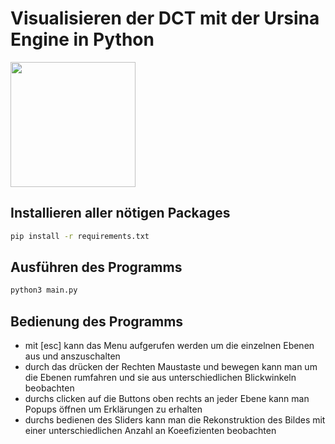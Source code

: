 # Visualisieren der DCT mit der Ursina Engine in Python #

<img src="https://github.com/osoth/MMT/assets/115990442/bdf476db-be0f-4fbc-81e0-0d4878a3aa67" width="200" height="200" />

## Installieren aller nötigen Packages ##
```bash
pip install -r requirements.txt
```

## Ausführen des Programms ##

```bash
python3 main.py
```

## Bedienung des Programms ##

- mit [esc] kann das Menu aufgerufen werden um die einzelnen Ebenen aus und anszuschalten
- durch das drücken der Rechten Maustaste und bewegen kann man um die Ebenen rumfahren und sie aus unterschiedlichen Blickwinkeln beobachten
- durchs clicken auf die Buttons oben rechts an jeder Ebene kann man Popups öffnen um Erklärungen zu erhalten
- durchs bedienen des Sliders kann man die Rekonstruktion des Bildes mit einer unterschiedlichen Anzahl an Koeefizienten beobachten 
